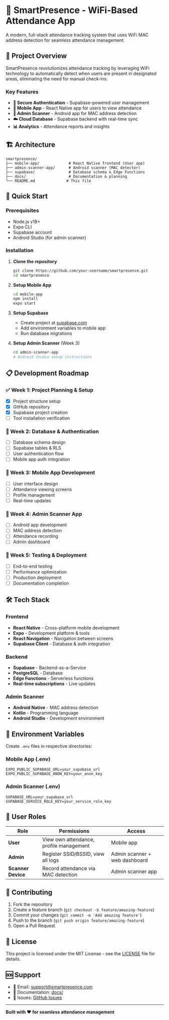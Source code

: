 # 📱 SmartPresence - WiFi-Based Attendance App

A modern, full-stack attendance tracking system that uses WiFi MAC address detection for seamless attendance management.

## 🎯 Project Overview

SmartPresence revolutionizes attendance tracking by leveraging WiFi technology to automatically detect when users are present in designated areas, eliminating the need for manual check-ins.

### Key Features
- **🔐 Secure Authentication** - Supabase-powered user management
- **📱 Mobile App** - React Native app for users to view attendance
- **📡 Admin Scanner** - Android app for MAC address detection
- **☁️ Cloud Database** - Supabase backend with real-time sync
- **📊 Analytics** - Attendance reports and insights

## 🏗️ Architecture

```
smartpresence/
├── mobile-app/             # React Native frontend (User app)
├── admin-scanner-app/      # Android scanner (MAC detector)
├── supabase/               # Database schema & Edge Functions
├── docs/                   # Documentation & planning
└── README.md              # This file
```

## 🚀 Quick Start

### Prerequisites
- Node.js v18+
- Expo CLI
- Supabase account
- Android Studio (for admin scanner)

### Installation

1. **Clone the repository**
   ```bash
   git clone https://github.com/your-username/smartpresence.git
   cd smartpresence
   ```

2. **Setup Mobile App**
   ```bash
   cd mobile-app
   npm install
   expo start
   ```

3. **Setup Supabase**
   - Create project at [supabase.com](https://supabase.com)
   - Add environment variables to mobile app
   - Run database migrations

4. **Setup Admin Scanner** (Week 3)
   ```bash
   cd admin-scanner-app
   # Android Studio setup instructions
   ```

## 📋 Development Roadmap

### ✅ Week 1: Project Planning & Setup
- [x] Project structure setup
- [x] GitHub repository
- [x] Supabase project creation
- [ ] Tool installation verification

### 🔄 Week 2: Database & Authentication
- [ ] Database schema design
- [ ] Supabase tables & RLS
- [ ] User authentication flow
- [ ] Mobile app auth integration

### 📱 Week 3: Mobile App Development
- [ ] User interface design
- [ ] Attendance viewing screens
- [ ] Profile management
- [ ] Real-time updates

### 📡 Week 4: Admin Scanner App
- [ ] Android app development
- [ ] MAC address detection
- [ ] Attendance recording
- [ ] Admin dashboard

### 🚀 Week 5: Testing & Deployment
- [ ] End-to-end testing
- [ ] Performance optimization
- [ ] Production deployment
- [ ] Documentation completion

## 🛠️ Tech Stack

### Frontend
- **React Native** - Cross-platform mobile development
- **Expo** - Development platform & tools
- **React Navigation** - Navigation between screens
- **Supabase Client** - Database & auth integration

### Backend
- **Supabase** - Backend-as-a-Service
- **PostgreSQL** - Database
- **Edge Functions** - Serverless functions
- **Real-time subscriptions** - Live updates

### Admin Scanner
- **Android Native** - MAC address detection
- **Kotlin** - Programming language
- **Android Studio** - Development environment

## 🔐 Environment Variables

Create `.env` files in respective directories:

### Mobile App (.env)
```env
EXPO_PUBLIC_SUPABASE_URL=your_supabase_url
EXPO_PUBLIC_SUPABASE_ANON_KEY=your_anon_key
```

### Admin Scanner (.env)
```env
SUPABASE_URL=your_supabase_url
SUPABASE_SERVICE_ROLE_KEY=your_service_role_key
```

## 📱 User Roles

| Role | Permissions | Access |
|------|-------------|---------|
| **User** | View own attendance, profile management | Mobile app |
| **Admin** | Register SSID/BSSID, view all logs | Admin scanner + web dashboard |
| **Scanner Device** | Record attendance via MAC detection | Admin scanner app |

## 🤝 Contributing

1. Fork the repository
2. Create a feature branch (`git checkout -b feature/amazing-feature`)
3. Commit your changes (`git commit -m 'Add amazing feature'`)
4. Push to the branch (`git push origin feature/amazing-feature`)
5. Open a Pull Request

## 📄 License

This project is licensed under the MIT License - see the [LICENSE](LICENSE) file for details.

## 🆘 Support

- 📧 Email: support@smartpresence.com
- 📖 Documentation: [docs/](docs/)
- 🐛 Issues: [GitHub Issues](https://github.com/your-username/smartpresence/issues)

---

**Built with ❤️ for seamless attendance management** 